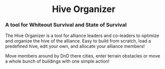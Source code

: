 <h1><center>Hive Organizer</center></h1>
<h3>A tool for Whiteout Survival and State of Survival</h3>
<p>
The Hive Organizer is a tool for alliance leaders and co-leaders to optimize and organize the hive of the alliance.
Easy to build from scratch, load a predefined hive, edit your own, and allocate your alliance members!
</p>

<p>Move members around by DnD there cities, enter terrain obstacles or move a whole bunch of buildings with one simple
action!
</p>

